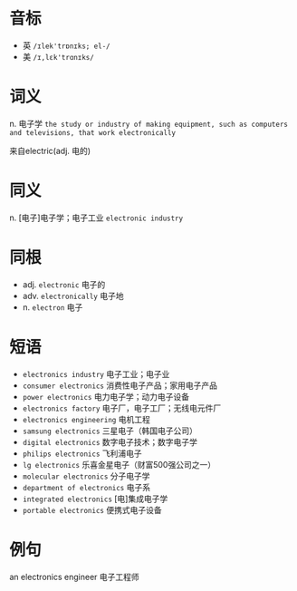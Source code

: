 # 音标

- 英 `/ɪlek'trɒnɪks; el-/`
- 美 `/ɪ,lɛk'trɑnɪks/`

# 词义

n. 电子学
`the study or industry of making equipment, such as computers and televisions, that work electronically`



来自electric(adj. 电的)

# 同义

n. [电子]电子学；电子工业
`electronic industry`

# 同根

- adj. `electronic` 电子的
- adv. `electronically` 电子地
- n. `electron` 电子

# 短语

- `electronics industry` 电子工业；电子业
- `consumer electronics` 消费性电子产品；家用电子产品
- `power electronics` 电力电子学；动力电子设备
- `electronics factory` 电子厂，电子工厂；无线电元件厂
- `electronics engineering` 电机工程
- `samsung electronics` 三星电子（韩国电子公司）
- `digital electronics` 数字电子技术；数字电子学
- `philips electronics` 飞利浦电子
- `lg electronics` 乐喜金星电子（财富500强公司之一）
- `molecular electronics` 分子电子学
- `department of electronics` 电子系
- `integrated electronics` [电]集成电子学
- `portable electronics` 便携式电子设备

# 例句

an electronics engineer
电子工程师


